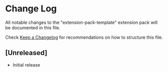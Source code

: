 # Change Log

All notable changes to the "extension-pack-template" extension pack will be documented in this file.

Check [Keep a Changelog](http://keepachangelog.com/) for recommendations on how to structure this
file.

## [Unreleased]

-  Initial release
